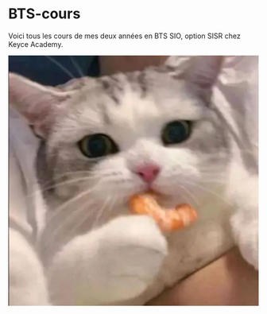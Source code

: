 # BTS-cours

Voici tous les cours de mes deux années en BTS SIO, option SISR chez Keyce Academy.

![alt text](2eae813f495bfaab13635b3fd9717e87.jpg)
